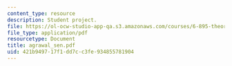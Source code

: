```yaml
---
content_type: resource
description: Student project.
file: https://ol-ocw-studio-app-qa.s3.amazonaws.com/courses/6-895-theory-of-parallel-systems-sma-5509-fall-2003/421b949717f1dd7cc3fe934855781904_agrawal_sen.pdf
file_type: application/pdf
resourcetype: Document
title: agrawal_sen.pdf
uid: 421b9497-17f1-dd7c-c3fe-934855781904
---
```

